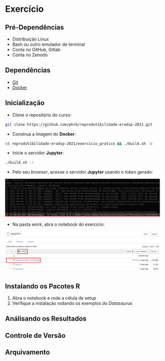 

# Exercício


## Pré-Dependências

-   Distribuição Linux
-   Bash ou outro emulador de terminal
-   Conta no GitHub, Gitlab
-   Conta no Zenodo


## Dependências

-   [Git](https://git-scm.com/downloads)
-   [Docker](https://docs.docker.com/get-docker/)


## Inicialização

-   Clone o repositório do curso:

``` bash
git clone https://github.com/phrb/reprodutibilidade-eradsp-2021.git
```

-   Construa a imagem do **Docker**:

``` bash
cd reprodutibilidade-eradsp-2021/exercicio_pratico && ./build.sh -b
```

-   Inicie o servidor **Jupyter**:

``` bash
./build.sh -r
```

-   Pelo seu *browser*, acesse o servidor **Jupyter** usando o *token* gerado:

![img](assets/docker_run.png)

-   Na pasta *work*, abra o notebook do exercício:

![img](assets/load_notebook.png)


## Instalando os Pacotes R

1.  Abra o notebook e rode a célula de setup
2.  Verifique a instalação rodando os exemplos do *Datasaurus*


## Análisando os Resultados


## Controle de Versão


## Arquivamento
